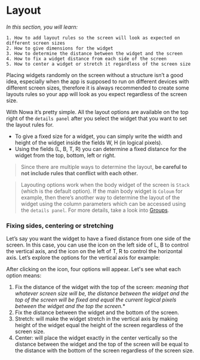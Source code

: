 # Layout
*In this section, you will learn:*
```
1. How to add layout rules so the screen will look as expected on different screen sizes
2. How to give dimensions for the widget 
3. How to determine the distance between the widget and the screen
4. How to fix a widget distance from each side of the screen
5. How to center a widget or stretch it regardless of the screen size 

```
Placing  widgets randomly on the screen without a structure isn’t a good idea, especially when the app is supposed to run on different devices with different screen sizes, therefore it is always recommended to create some layouts rules so your app will look as you expect regardless of the screen size. 

With Nowa it’s pretty simple. All the layout options are available on the top right of the `details panel` after you select the widget that you want to set the layout rules for.

* To give a fixed size for a widget, you can simply write the width and height of the widget inside the fields W, H (in logical pixels).
* Using the fields (L, B, T, R) you can determine a fixed distance for the widget from the top, bottom, left or right. 

> Since there are multiple ways to determine the layout, **be careful to not include rules that conflict with each other.** 

> Layouting options work when the body widget of the screen is `Stack` (which is the default option). If the main body widget is `Coloum` for example, then there’s another way to determine the layout of the widget using the column parameters which can be accessed using the `details panel`. For more details, take a look into [Groups]().

### Fixing sides, centering or stretching

Let’s say you want the widget to have a fixed distance from one side of the screen. In this case, you can use the icon on the left side of L, B to control the vertical axis, and the icon on the left of T, R to control the horizontal axis. Let’s explore the options for the vertical axis for example: 

After clicking on the icon, four options will appear. Let's see what each option means:

1. Fix the distance of the widget with the top of the screen: *meaning that whatever screen size will be, the distance between the widget and the top of the screen will be fixed and equal the current logical pixels between the widget and the top the screen.**
2. Fix the distance between the widget and the bottom of the screen.
3. Stretch: will make the widget stretch in the vertical axis by making height of the widget equal the height of the screen regardless of the screen size.
4. Center: will place the widget exactly in the center vertically so the distance between the widget and the top of the screen will be equal to the distance with the bottom of the screen regardless of the screen size.





